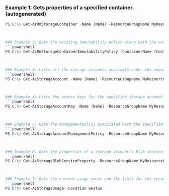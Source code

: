 
### Example 1: Gets properties of a specified container. (autogenerated)
```powershell
PS C:\> Get-AzRmStorageContainer -Name {Name} -ResourceGroupName MyResourceGroup -StorageAccountName {StorageAccountName}



### Example 2: Gets the existing immutability policy along with the corresponding ETag in response headers and body. (autogenerated)
```powershell
PS C:\> Get-AzRmStorageContainerImmutabilityPolicy -ContainerName {ContainerName} -StorageAccount {StorageAccount}



### Example 3: Lists all the storage accounts available under the subscription.
```powershell
PS C:\> Get-AzStorageAccount -Name {Name} -ResourceGroupName MyResourceGroup



### Example 4: Lists the access keys for the specified storage account. (autogenerated)
```powershell
PS C:\> Get-AzStorageAccountKey -Name {Name} -ResourceGroupName MyResourceGroup



### Example 5: Gets the managementpolicy associated with the specified storage account. (autogenerated)
```powershell
PS C:\> Get-AzStorageAccountManagementPolicy -ResourceGroupName MyResourceGroup -StorageAccountName {StorageAccountName}



### Example 6: Gets the properties of a storage account’s Blob service, including properties for Storage Analytics and CORS (Cross-Origin Resource Sharing) rules. (autogenerated)
```powershell
PS C:\> Get-AzStorageBlobServiceProperty -ResourceGroupName MyResourceGroup -StorageAccountName {StorageAccountName}



### Example 7: Gets the current usage count and the limit for the resources of the location under the subscription. (autogenerated)
```powershell
PS C:\> Get-AzStorageUsage -Location westus


